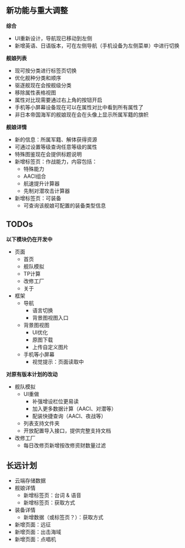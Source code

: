 ## 新功能与重大调整

**综合**

* UI重新设计，导航现已移动到左侧
* 新增英语、日语版本，可在左侧导航（手机设备为左侧菜单）中进行切换

**舰娘列表**

* 现可按分类进行标签页切换
* 优化舰种分类和顺序
* 驱逐舰现在会按舰级分类
* 移除属性表格视图
* 属性对比现需要通过右上角的按钮开启
* 手机等小屏幕设备现在可以在属性对比中看到所有属性了
* 非日本帝国海军的舰娘现在会在头像上显示所属军籍的旗帜

**舰娘详情**

* 新的信息：所属军籍、解体获得资源
* 可通过设置等级查询任意等级的属性
* 特殊图鉴现在会提供标题说明
* 新增标签页：作战能力，内容包括：
  * 特殊能力
  * AACI组合
  * 航速提升计算器
  * 先制对潜攻击计算器
* 新增标签页：可装备
  * 可查询该舰娘可配置的装备类型信息

## TODOs

**以下模块仍在开发中**

* 页面
  * 首页
  * 舰队模拟
  * TP计算
  * 改修工厂
  * 关于
* 框架
  * 导航
    * 语言切换
    * 背景图视图入口
  * 背景图视图
    * UI优化
    * 原图下载
    * 上传自定义图片
  * 手机等小屏幕
    * 视觉提示：页面读取中

**对原有版本计划的改动**

* 舰队模拟
  * UI重做
    * 补强增设栏位更易读
    * 加入更多数据计算（AACI、对潜等）
    * 配装快捷查询（AACI、夜战等）
  * 列表支持文件夹
  * 开放配置导入接口，提供完整支持文档
* 改修工厂
  * 每日改修页新增按改修资财数量过滤

## 长远计划

* 云端存储数据
* 舰娘详情
  * 新增标签页：台词 & 语音
  * 新增标签页：获取方式
* 装备详情
  * 新增数据（或标签页？）：获取方式
* 新增页面：远征
* 新增页面：出击海域
* 新增页面：点唱机